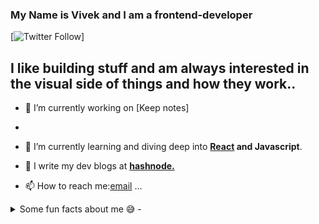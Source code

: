 ### My Name is Vivek and I am a frontend-developer
[![Twitter Follow](https://img.shields.io/twitter/follow/VivekLokhande99?color=1DA1F2&logo=twitter&style=for-the-badge)]

<!-- [](url)**vickydonor-99/vickydonor-99** is a ✨ _special_ ✨ repository because its `README.md` (this file) appears on your GitHub profile. -->
## I like building stuff and am always interested in the visual side of things and how they work..  

- 🔭 I’m currently working on [Keep notes]
- 
- 🌱 I’m currently learning and diving deep into **[React](https://reactjs.org/docs/hello-world.html) and Javascript**.

- 📝 I write my dev blogs at **[hashnode.](https://vivek99.hashnode.dev/)**

- 📫 How to reach me:[email](vivek.lokhande2801@gmail.com) ...


<details>
<summary>Some fun facts about me 😅 -</summary>

- I like reading books related to economics, evolutionary biology.
- Love to discuss react and ufc .
</details>


